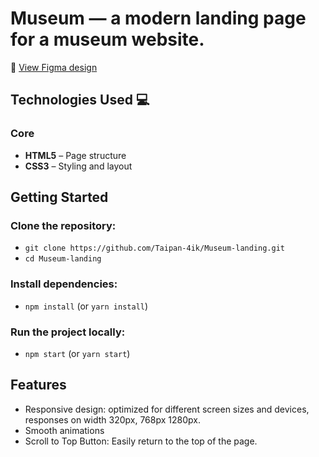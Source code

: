 # Museum — a modern landing page for a museum website. 
 
🎨 [View Figma design](https://www.figma.com/file/HL3XGt5ZatvJoYBhOaWY5x/museum-prototype?node-id=323%3A1957)

## Technologies Used 💻

### Core
- **HTML5** – Page structure  
- **CSS3** – Styling and layout

## Getting Started
### Clone the repository:
- `git clone https://github.com/Taipan-4ik/Museum-landing.git`
- `cd Museum-landing`

### Install dependencies:
- `npm install` (or `yarn install`)

### Run the project locally:
- `npm start` (or `yarn start`)

## Features
- Responsive design: optimized for different screen sizes and devices, responses on width 320px, 768px 1280px.
- Smooth animations
- Scroll to Top Button: Easily return to the top of the page. 
